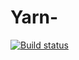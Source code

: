 # Yarn-

[![Build status](https://ci.appveyor.com/api/projects/status/phw81oamj6et7fnn/branch/master?svg=true)](https://ci.appveyor.com/project/Naloyka/yarn/branch/master)
